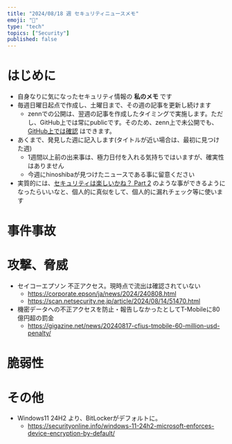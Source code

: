 ```yaml
---
title: "2024/08/18 週 セキュリティニュースメモ"
emoji: "🔖"
type: "tech"
topics: ["Security"]
published: false
---
```


# はじめに
* 自身なりに気になったセキュリティ情報の **私のメモ** です
* 毎週日曜日起点で作成し、土曜日まで、その週の記事を更新し続けます
    * zennでの公開は、翌週の記事を作成したタイミングで実施します。ただし、GitHub上では常にpublicです。そのため、zenn上で未公開でも、[GitHub上では確認](https://github.com/hinoshiba/zenn.dev/tree/main/articles) はできます。
* あくまで、発見した週に記入します(タイトルが近い場合は、最初に見つけた週)
    * 1週間以上前の出来事は、極力日付を入れる気持ちではいますが、確実性はありません
    * 今週にhinoshibaが見つけたニュースである事に留意ください
* 実質的には、[セキュリティは楽しいかね？ Part 2](https://negi.hatenablog.com/) のような事ができるようになったらいいなと、個人的に真似をして、個人的に漏れチェック等に使います

# 事件事故

# 攻撃、脅威

* セイコーエプソン 不正アクセス。現時点で流出は確認されていない
    * https://corporate.epson/ja/news/2024/240808.html
    * https://scan.netsecurity.ne.jp/article/2024/08/14/51470.html
* 機密データへの不正アクセスを防止・報告しなかったとしてT-Mobileに80億円超の罰金
    * https://gigazine.net/news/20240817-cfius-tmobile-60-million-usd-penalty/

# 脆弱性

# その他
* Windows11 24H2 より、BitLockerがデフォルトに。
    * https://securityonline.info/windows-11-24h2-microsoft-enforces-device-encryption-by-default/
